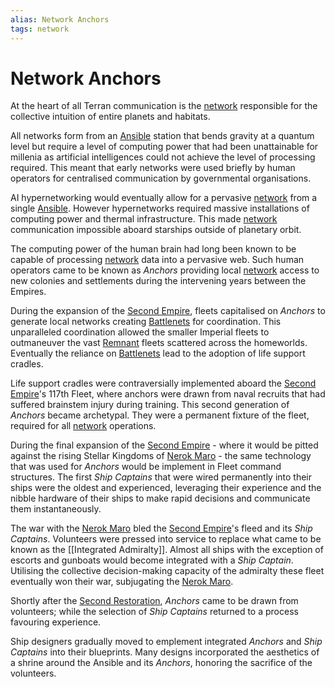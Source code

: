 ```yaml
---
alias: Network Anchors
tags: network
---
```


# Network Anchors

At the heart of all Terran communication is the [network](./the-network.md) responsible for the collective intuition of entire planets and habitats. 

All networks form from an [Ansible](./superluminal-communication.md) station that bends gravity at a quantum level but require a level of computing power that had been unattainable for millenia as artificial intelligences could not achieve the level of processing required. This meant that early networks were used briefly by human operators for centralised communication by governmental organisations. 

AI hypernetworking would eventually allow for a pervasive [network](./the-network.md) from a single [Ansible](./superluminal-communication.md). However hypernetworks required massive installations of computing power and thermal infrastructure. This made [network](./the-network.md) communication impossible aboard starships outside of planetary orbit.

The computing power of the human brain had long been known to be capable of processing [network](./the-network.md) data into a pervasive web. Such human operators came to be known as *Anchors* providing local [network](./the-network.md) access to new colonies and settlements during the intervening years between the Empires. 

During the expansion of the [Second Empire](../../Organisation/second-empire.md), fleets capitalised on *Anchors* to generate local networks creating [Battlenets](./battlenet.md) for coordination. This unparalleled coordination allowed the smaller Imperial fleets to outmaneuver the vast [Remnant](../../Empire%20in%20Snapshots/remnant.md) fleets scattered across the homeworlds. Eventually the reliance on [Battlenets](./battlenet.md) lead to the adoption of life support cradles.

Life support cradles were contraversially implemented aboard the [Second Empire](../../Organisation/second-empire.md)'s 117th Fleet, where anchors were drawn from naval recruits that had suffered brainstem injury during training. This second generation of *Anchors* became archetypal. They were a permanent fixture of the fleet, required for all [network](./the-network.md) operations.

During the final expansion of the [Second Empire](../../Organisation/second-empire.md) - where it would be pitted against the rising Stellar Kingdoms of [Nerok Maro](../../Species/rampant.md) - the same technology that was used for *Anchors* would be implement in Fleet command structures. The first *Ship Captains* that were wired permanently into their ships were the oldest and experienced, leveraging their experience and the nibble hardware of their ships to make rapid decisions and communicate them instantaneously.

The war with the [Nerok Maro](../../Species/rampant.md) bled the [Second Empire](../../Organisation/second-empire.md)'s fleed and its *Ship Captains*. Volunteers were pressed into service to replace what came to be known as the [[Integrated Admiralty]]. Almost all ships with the exception of escorts and gunboats would become integrated with a *Ship Captain*. Utilising the collective decision-making capacity of the admiralty these fleet eventually won their war, subjugating the [Nerok Maro](../../Species/rampant.md). 

Shortly after the [Second Restoration](../../Organisation/second-empire.md#Second%20Restoration), *Anchors* came to be drawn from volunteers; while the selection of *Ship Captains* returned to a process favouring experience. 

Ship designers gradually moved to emplement integrated *Anchors* and *Ship Captains* into their blueprints. Many designs incorporated the aesthetics of a shrine around the Ansible and its *Anchors*, honoring the sacrifice of the volunteers.